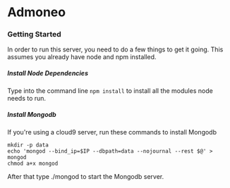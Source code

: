 # Admoneo

### Getting Started
In order to run this server, you need to do a few things to get it going. This assumes you already have node and npm installed.
##### Install Node Dependencies
Type into the command line ``` npm install ``` to install all the modules node needs to run.
##### Install Mongodb
If you're using a cloud9 server, run these commands to install Mongodb
```
mkdir -p data
echo 'mongod --bind_ip=$IP --dbpath=data --nojournal --rest $@' > mongod
chmod a+x mongod
```
After that type ./mongod to start the Mongodb server.
